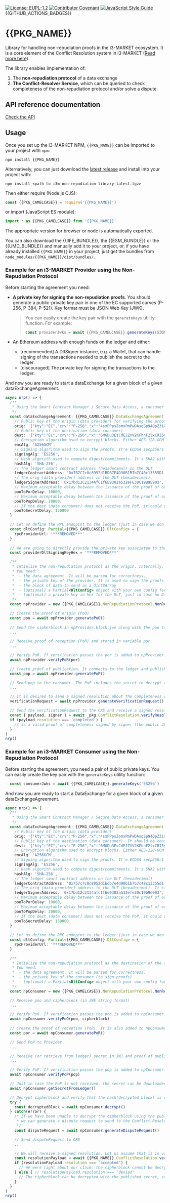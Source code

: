 [![License: EUPL-1.2](https://img.shields.io/badge/license-EUPL--1.2-green.svg)](LICENSE)
[![Contributor Covenant](https://img.shields.io/badge/Contributor%20Covenant-2.1-4baaaa.svg)](CODE_OF_CONDUCT.md)
[![JavaScript Style Guide](https://img.shields.io/badge/code_style-standard-brightgreen.svg)](https://standardjs.com)
{{GITHUB_ACTIONS_BADGES}}

# {{PKG_NAME}}

Library for handling non-repudiation proofs in the i3-MARKET ecosystem. It is a core element of the Conflict Resolution system in i3-MARKET ([Read more here](./conflict-resolution.md)).

The library enables implementation of:

1. The **non-repudiation protocol** of a data exchange
2. **The Conflict-Resolver Service**, which can be queried to check completeness of the non-repudiation protocol and/or solve a dispute.

## API reference documentation

[Check the API](./docs/API.md)

## Usage

Once you set up the i3-MARKET NPM, `{{PKG_NAME}}` can be imported to your project with `npm`:

```console
npm install {{PKG_NAME}}
```

Alternatively, you can just download the [latest release](./releases/i3m-non-repudiation-library-latest.tgz) and install into your project with:

```console
npm install <path to i3m-non-repudiation-library-latest.tgz>
```

Then either require (Node.js CJS):

```javascript
const {{PKG_CAMELCASE}} = require('{{PKG_NAME}}')
```

or import (JavaScript ES module):

```javascript
import * as {{PKG_CAMELCASE}} from '{{PKG_NAME}}'
```

The appropriate version for browser or node is automatically exported.

You can also download the {{IIFE_BUNDLE}}, the {{ESM_BUNDLE}} or the {{UMD_BUNDLE}} and manually add it to your project, or, if you have already installed `{{PKG_NAME}}` in your project, just get the bundles from `node_modules/{{PKG_NAME}}/dist/bundles/`.

### Example for an i3-MARKET Provider using the Non-Repudiation Protocol

Before starting the agreement you need:

- **A private key for signing the non-repudiation proofs**. You should generate a public-private key pair in one of the EC supported curves (P-256, P-384, P-521). Key format must be JSON Web Key (JWK).
  
  >You can easily create the key pair with the `generateKeys` utility function. For example:
  >
  >```typescript
  >const providerJwks = await {{PKG_CAMELCASE}}.generateKeys(SIGNING_ALG)
  >```

- An Ethereum address with enough funds on the ledger and either:
  - [recommended] A DltSigner instance, e.g. a Wallet, that can handle signing of the transactions needed to publish the secret to the ledger.
  - [discouraged] The private key for signing the transactions to the ledger.

And now you are ready to start a dataExchange for a given block of a given dataExchangeAgreement.

```typescript
async nrp() => {
  /**
   * Using the Smart Contract Manager / Secure Data Access, a consumer and a provider would have agreed a Data Exchange Agreement
   */
  const dataExchangeAgreement: {{PKG_CAMELCASE}}.DataExchangeAgreement = {
    // Public key of the origin (data provider) for verifying the proofs she/he issues. It should be providerJwks.publicJwk
    orig: '{"kty":"EC","crv":"P-256","x":"4sxPPpsZomxPmPwDAsqSp94QpZ3iXP8xX4VxWCSCfms","y":"8YI_bvVrKPW63bGAsHgRvwXE6uj3TlnHwoQi9XaEBBE","alg":"ES256"}',
    // Public key of the destination (data consumer)
    dest: '{"kty":"EC","crv":"P-256","x":"6MGDu3EsCdEJZVV2KFhnF2lxCRI5yNpf4vWQrCIMk5M","y":"0OZbKAdooCqrQcPB3Bfqy0g-Y5SmnTyovFoFY35F00M","alg":"ES256"}',
    // Encryption algorithm used to encrypt blocks. Either AES-128-GCM ('A128GCM') or AES-256-GCM ('A256GCM)
    encAlg: 'A256GCM',
    // Signing algorithm used to sign the proofs. It'e ECDSA secp256r1 with key lengths: either 'ES256', 'ES384', or 'ES512' 
    signingAlg: 'ES256',
    // Hash algorith used to compute digest/commitments. It's SHA2 with different output lengths: either 'SHA-256', 'SHA-384' or 'SHA-512'
    hashAlg: 'SHA-256',
    // The ledger smart contract address (hexadecimal) on the DLT
    ledgerContractAddress: '0x7B7C7c0c8952d1BDB7E4D90B1B7b7C48c13355D1',
    // The orig (data provider) address in the DLT (hexadecimal).
    ledgerSignerAddress: '0x17bd12C2134AfC1f6E9302a532eFE30C19B9E903',
    // Maximum acceptable delay between the issuance of the proof of origing (PoO) by the orig and the reception of the proof of reception (PoR) by the orig
    pooToPorDelay: 10000,
    // Maximum acceptable delay between the issuance of the proof of origing (PoP) by the orig and the reception of the proof of publication (PoR) by the dest
    pooToPopDelay: 20000,
    // If the dest (data consumer) does not receive the PoP, it could still get the decryption secret from the DLT. This defines the maximum acceptable delay between the issuance of the proof of origing (PoP) by the orig and the publication (block time) of the secret on the blockchain.
    pooToSecretDelay: 150000
  }

  // Let us define the RPC endopint to the ledger (just in case we don't want to use the default one)
  const dltConfig: Partial<{{PKG_CAMELCASE}}.DltConfig> = {
    rpcProviderUrl: '***REMOVED***'
  }
  
  // We are going to directly provide the private key associated to the dataExchange.ledgerSignerAddress. You could also have pass a DltSigner instance to dltConfig.signer in order to use an externam Wallet, such as the i3-MARKET one
  const providerDltSigningKeyHex = '***REMOVED***'

  /**
   * Intialize the non-repudiation protocol as the origin. Internally, a one-time secret is created and the block is encrypted. They could be found in npProvider.block.secret and npProvide.block.jwe respectively.
   * You need:
   *  - the data agreement. It will be parsed for correctness.
   *  - the private key of the provider. It is used to sign the proofs and to sign transactions to the ledger (if not stated otherwise)
   *  - the block of data to send as a Uint8Array
   *  - [optional] a Partial<DltConfig> object with your own config for the DLT (see DltConfig interface)
   *  - [optional] a private key in hex for the DLT, just in case no DltSigner is provided in dltConfig
   */
  const npProvider = new {{PKG_CAMELCASE}}.NonRepudiationProtocol.NonRepudiationOrig(dataExchangeAgreement, providerJwks.privateJwk, block, dltConfig, providerDltSigningKeyHex)

  // Create the proof of origin (PoO)
  const poo = await npProvider.generatePoO()
  
  // Send the cipherblock in npProvider.block.jwe along with the poo to the consumer
  ...

  // Receive proof of reception (PoR) and stored in variable por
  ...

  // Verify PoR. If verification passes the por is added to npProvider.block.por; otherwise it throws an error.
  await npProvider.verifyPoR(por)

  // Create proof of publication. It connects to the ledger and publishes the secret that can be used to decrypt the cipherblock
  const pop = await npProvider.generatePoP()

  // Send pop to the consumer. The PoP includes the secret to decrypt the cipherblock; although the consumer could also get the secret from the smart contract
  ...

  // It is desired to send a signed resolution about the completeness of the protocol by a trusted third party (the CRS), so generate a verification Request as:
  verificationRequest = await npProvider.generateVerificationRequest()

  // Send the verificationRequest to the CRS and receive a signed resolution. The resolution can be decoded/verified as:
  const { payload, signer } = await _pkg.ConflictResolution.verifyResolution<_pkg.VerificationResolutionPayload>(resolution, crs.jwkPair.publicJwk)
  if (payload.resolution === 'completed') {
    // is a valid proof of completeness signed by signer (the public JWK)
  }
)
nrp()
```

### Example for an i3-MARKET Consumer using the Non-Repudiation Protocol

Before starting the agreement, you need a pair of public private keys. You can easily create the key pair with the `generateKeys` utility function:

```typescript
  const consumerJwks = await {{PKG_CAMELCASE}}.generateKeys('ES256')
```

And now you are ready to start a DataExchange for a given block of a given dataExchangeAgreement.

```typescript
async nrp() => {
  /**
   * Using the Smart Contract Manager / Secure Data Access, a consumer and a provider would have agreed a Data Exchange Agreement
   */
  const dataExchangeAgreement: {{PKG_CAMELCASE}}.DataExchangeAgreement = {
    // Public key of the origin (data provider)
    orig: '{"kty":"EC","crv":"P-256","x":"4sxPPpsZomxPmPwDAsqSp94QpZ3iXP8xX4VxWCSCfms","y":"8YI_bvVrKPW63bGAsHgRvwXE6uj3TlnHwoQi9XaEBBE","alg":"ES256"}',
    // Public key of the destination (data consumer). It should be consumerJwks.publicJwk
    dest: '{"kty":"EC","crv":"P-256","x":"6MGDu3EsCdEJZVV2KFhnF2lxCRI5yNpf4vWQrCIMk5M","y":"0OZbKAdooCqrQcPB3Bfqy0g-Y5SmnTyovFoFY35F00M","alg":"ES256"}',
    // Encryption algorithm used to encrypt blocks. Either AES-128-GCM ('A128GCM') or AES-256-GCM ('A256GCM)
    encAlg: 'A256GCM',
    // Signing algorithm used to sign the proofs. It'e ECDSA secp256r1 with key lengths: either 'ES256', 'ES384', or 'ES512' 
    signingAlg: 'ES256',
    // Hash algorith used to compute digest/commitments. It's SHA2 with different output lengths: either 'SHA-256', 'SHA-384' or 'SHA-512'
    hashAlg: 'SHA-256',
    // The ledger smart contract address on the DLT (hexadecimal)
    ledgerContractAddress: '0x7b7c7c0c8952d1bdb7e4d90b1b7b7c48c13355d1',
    // The orig (data provider) address in the DLT (hexadecimal). It can use a different keypair for signing proofs and signing transactions to the DLT) 
    ledgerSignerAddress: '0x17bd12c2134afc1f6e9302a532efe30c19b9e903',
    // Maximum acceptable delay between the issuance of the proof of origing (PoO) by the orig and the reception of the proof of reception (PoR) by the orig
    pooToPorDelay: 10000,
    // Maximum acceptable delay between the issuance of the proof of origing (PoP) by the orig and the reception of the proof of publication (PoR) by the dest
    pooToPopDelay: 20000,
    // If the dest (data consumer) does not receive the PoP, it could still get the decryption secret from the DLT. This defines the maximum acceptable delay between the issuance of the proof of origing (PoP) by the orig and the publication (block time) of the secret on the blockchain.
    pooToSecretDelay: 150000
  }
  
  // Let us define the RPC endopint to the ledger (just in case we don't want to use the default one)
  const dltConfig: Partial<{{PKG_CAMELCASE}}.DltConfig> = {
    rpcProviderUrl: '***REMOVED***'
  }

  /**
   * Intialize the non-repudiation protocol as the destination of the data block.
   * You need:
   *  - the data agreement. It will be parsed for correctness.
   *  - the private key of the consumer (to sign proofs)
   *  - [optional] a Partial<DltConfig> object with your own config for the DLT (see DltConfig interface)
   */
  const npConsumer = new {{PKG_CAMELCASE}}.NonRepudiationProtocol.NonRepudiationDest(dataExchangeAgreement, consumerJwks.privateJwk, dltConfig)

  // Receive poo and cipherblock (in JWE string format)
  ...

  // Verify PoO. If verification passes the poo is added to npConsumer.block.poo and cipherblock to npConsumer.block.cipherblock; otherwise it throws an error.
  await npConsumer.verifyPoO(poo, cipherblock)
  
  // Create the proof of reception (PoR). It is also added to npConsumer.block.por
  const por = await npConsumer.generatePoR()

  // Send PoR to Provider
  ...

  // Receive (or retrieve from ledger) secret in JWJ and proof of publication (PoR) and stored them in secret and pop.
  ...

  // Verify PoP. If verification passes the pop is added to npConsumer.block.pop, and the secret to npConsumer.block.secret; otherwise it throws an error.
  await npConsumer.verifyPoP(pop)

  // Just in case the PoP is not received, the secret can be downloaded from the ledger. The next function downloads the secret and stores it to npConsumer.block.secret
  await npConsumer.getSecretFromLedger()

  // Decrypt cipherblock and verify that the hash(decrypted block) is equal to the committed one (in the original PoO). If verification fails, it throws an error.
  try {
    const decryptedBlock = await npConsumer.decrypt()
  } catch(error) {
    /* If we have been unable to decrypt the cipherblock using the published secret,
     * we can generate a dispute request to send to the Conflict-Resolver Service (CRS).
     */
    const disputeRequest = await npConsumer.generateDisputeRequest()

    // Send disputeRequest to CRS
    ...

    // We will receive a signed resolution. Let us assume that is in variable disputeResolution
    const resolutionPayload = await {{PKG_NAME}}.ConflictResolution.verifyResolution<DisputeResolution>(disputeResolution)
    if (resolutionPayload.resolution === 'accepted') {
      // We were right about our claim: the cipherblock cannot be decrypted and we can't be invoiced for it.
    } else { // resolutionPayload.resolution === 'denied'
      // The cipherblock can be decrypted with the published secret, so either we had a malicious intention or we have an issue with our software.
    }
  }
)
nrp()
```
